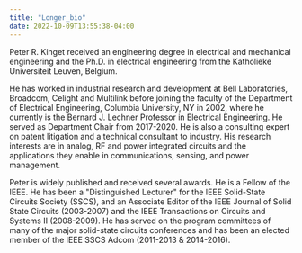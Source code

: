 ```yaml
---
title: "Longer_bio"
date: 2022-10-09T13:55:38-04:00
---
```


<p>Peter R. Kinget received an engineering degree in electrical and
mechanical engineering and the Ph.D.  in electrical engineering from the
Katholieke Universiteit Leuven, Belgium.

<p>He has worked in industrial research and development at Bell
Laboratories, Broadcom, Celight and Multilink before joining the faculty
of the Department of Electrical Engineering, Columbia University, NY in
2002, where he currently is the Bernard J. Lechner Professor in
Electrical Engineering. He served as Department Chair from 2017-2020. He
is also a consulting expert on patent litigation and a technical
consultant to industry. His research interests are in analog, RF and
power integrated circuits and the applications they enable in
communications, sensing, and power management.

<p>Peter is widely published and received several awards. He is a Fellow
of the IEEE. He has been a "Distinguished Lecturer" for the IEEE
Solid-State Circuits Society (SSCS), and an Associate Editor of the IEEE
Journal of Solid State Circuits (2003-2007) and the IEEE Transactions on
Circuits and Systems II (2008-2009). He has served on the program
committees of many of the major solid-state circuits conferences and
has been an elected member of the IEEE SSCS Adcom
(2011-2013 & 2014-2016).

